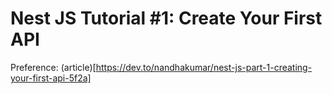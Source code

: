 # Nest JS Tutorial #1: Create Your First API
Preference: (article)[https://dev.to/nandhakumar/nest-js-part-1-creating-your-first-api-5f2a]